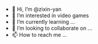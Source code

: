 - 👋 Hi, I’m @zixin-yan
- 👀 I’m interested in video games
- 🌱 I’m currently learning ...
- 💞️ I’m looking to collaborate on ...
- 📫 How to reach me ...

<!---
zixin-yan/zixin-yan is a ✨ special ✨ repository because its `README.md` (this file) appears on your GitHub profile.
You can click the Preview link to take a look at your changes.
--->
